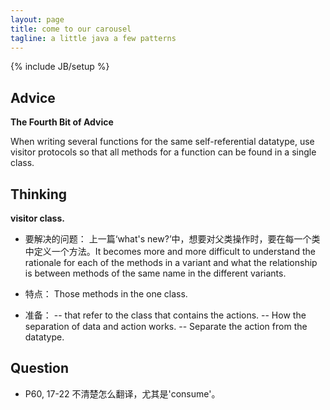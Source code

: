 ```yaml
---
layout: page
title: come to our carousel
tagline: a little java a few patterns
---
```


{% include JB/setup %}

## Advice

**The Fourth Bit of Advice**

When writing several functions for the same self-referential datatype, use visitor protocols so that all methods for a function can be found in a single class.

## Thinking

**visitor class.**

- 要解决的问题：
上一篇‘what's new?’中，想要对父类操作时，要在每一个类中定义一个方法。It becomes more and more difficult to understand the rationale for each of the methods in a variant and what the relationship is between methods of the same name in the different variants.

- 特点：
Those methods in the one class.

- 准备：
-- that refer to the class that contains the actions.
-- How the separation of data and action works.
-- Separate the action from the datatype.

## Question

- P60, 17-22 不清楚怎么翻译，尤其是'consume'。
